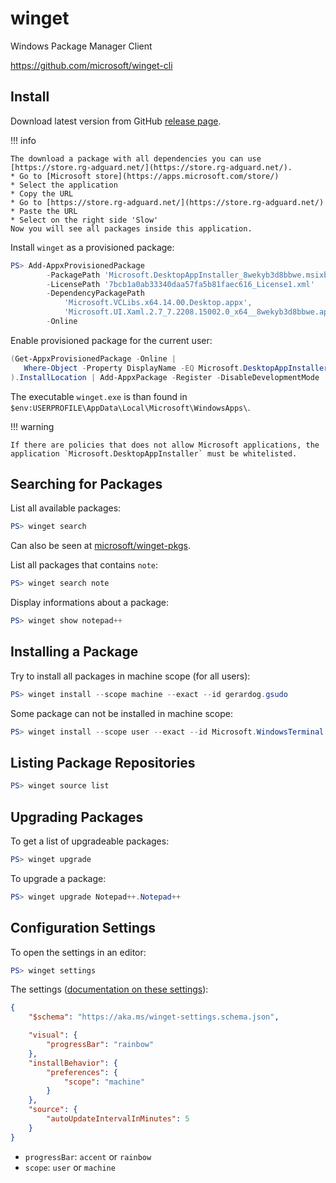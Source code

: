 # winget

Windows Package Manager Client

https://github.com/microsoft/winget-cli

## Install

Download latest version from GitHub
[release page](https://github.com/microsoft/winget-cli/releases).

!!! info

    The download a package with all dependencies you can use
    [https://store.rg-adguard.net/](https://store.rg-adguard.net/).
    * Go to [Microsoft store](https://apps.microsoft.com/store/)
    * Select the application
    * Copy the URL
    * Go to [https://store.rg-adguard.net/](https://store.rg-adguard.net/)
    * Paste the URL
    * Select on the right side 'Slow'
    Now you will see all packages inside this application.

Install `winget` as a provisioned package:

```powershell
PS> Add-AppxProvisionedPackage
        -PackagePath 'Microsoft.DesktopAppInstaller_8wekyb3d8bbwe.msixbundle'
        -LicensePath '7bcb1a0ab33340daa57fa5b81faec616_License1.xml'
        -DependencyPackagePath
            'Microsoft.VCLibs.x64.14.00.Desktop.appx',
            'Microsoft.UI.Xaml.2.7_7.2208.15002.0_x64__8wekyb3d8bbwe.appx'
        -Online
```

Enable provisioned package for the current user:

```powershell
(Get-AppxProvisionedPackage -Online | 
   Where-Object -Property DisplayName -EQ Microsoft.DesktopAppInstaller
).InstallLocation | Add-AppxPackage -Register -DisableDevelopmentMode
```

The executable `winget.exe` is than found in
`$env:USERPROFILE\AppData\Local\Microsoft\WindowsApps\`.

!!! warning

    If there are policies that does not allow Microsoft applications, the
    application `Microsoft.DesktopAppInstaller` must be whitelisted.

## Searching for Packages

List all available packages:

```powershell
PS> winget search 
```

Can also be seen at
[microsoft/winget-pkgs](https://github.com/microsoft/winget-pkgs/tree/master/manifests).

List all packages that contains `note`:

```powershell
PS> winget search note
```

Display informations about a package:

```powershell
PS> winget show notepad++
```

## Installing a Package

Try to install all packages in machine scope (for all users):

```powershell
PS> winget install --scope machine --exact --id gerardog.gsudo
```

Some package can not be installed in machine scope:

```powershell
PS> winget install --scope user --exact --id Microsoft.WindowsTerminal
```

## Listing Package Repositories

```powershell
PS> winget source list
```

## Upgrading Packages

To get a list of upgradeable packages:

```powershell
PS> winget upgrade
```

To upgrade a package:

```powershell
PS> winget upgrade Notepad++.Notepad++
```

## Configuration Settings

To open the settings in an editor:

```powershell
PS> winget settings
```

The settings ([documentation on these settings](https://aka.ms/winget-settings)):

```json
{
    "$schema": "https://aka.ms/winget-settings.schema.json",

    "visual": {
        "progressBar": "rainbow"
    },
    "installBehavior": {
        "preferences": {
            "scope": "machine"
        }
    },
    "source": {
        "autoUpdateIntervalInMinutes": 5
    }
}
```

* `progressBar`: `accent` or `rainbow`
* `scope`: `user` or `machine`
